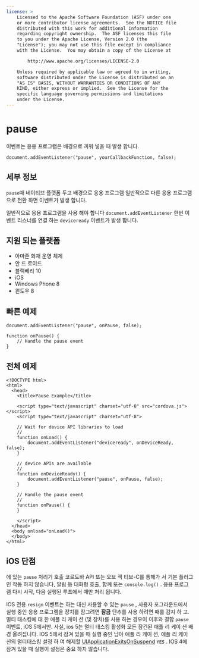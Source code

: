 ```yaml
---
license: >
    Licensed to the Apache Software Foundation (ASF) under one
    or more contributor license agreements.  See the NOTICE file
    distributed with this work for additional information
    regarding copyright ownership.  The ASF licenses this file
    to you under the Apache License, Version 2.0 (the
    "License"); you may not use this file except in compliance
    with the License.  You may obtain a copy of the License at

        http://www.apache.org/licenses/LICENSE-2.0

    Unless required by applicable law or agreed to in writing,
    software distributed under the License is distributed on an
    "AS IS" BASIS, WITHOUT WARRANTIES OR CONDITIONS OF ANY
    KIND, either express or implied.  See the License for the
    specific language governing permissions and limitations
    under the License.
---
```


# pause

이벤트는 응용 프로그램은 배경으로 끼워 넣을 때 발생 합니다.

    document.addEventListener("pause", yourCallbackFunction, false);
    

## 세부 정보

`pause`때 네이티브 플랫폼 두고 배경으로 응용 프로그램 일반적으로 다른 응용 프로그램으로 전환 하면 이벤트가 발생 합니다.

일반적으로 응용 프로그램을 사용 해야 합니다 `document.addEventListener` 한번 이벤트 리스너를 연결 하는 `deviceready` 이벤트가 발생 합니다.

## 지원 되는 플랫폼

*   아마존 화재 운영 체제
*   안 드 로이드
*   블랙베리 10
*   iOS
*   Windows Phone 8
*   윈도우 8

## 빠른 예제

    document.addEventListener("pause", onPause, false);
    
    function onPause() {
        // Handle the pause event
    }
    

## 전체 예제

    <!DOCTYPE html>
    <html>
      <head>
        <title>Pause Example</title>
    
        <script type="text/javascript" charset="utf-8" src="cordova.js"></script>
        <script type="text/javascript" charset="utf-8">
    
        // Wait for device API libraries to load
        //
        function onLoad() {
            document.addEventListener("deviceready", onDeviceReady, false);
        }
    
        // device APIs are available
        //
        function onDeviceReady() {
            document.addEventListener("pause", onPause, false);
        }
    
        // Handle the pause event
        //
        function onPause() {
        }
    
        </script>
      </head>
      <body onload="onLoad()">
      </body>
    </html>
    

## iOS 단점

에 있는 `pause` 처리기 호출 코르도바 API 또는 오브 젝 티브-C를 통해가 서 기본 플러그인 작동 하지 않습니다, 알림 등 대화형 호출, 함께 또는 `console.log()` . 응용 프로그램 다시 시작, 다음 실행된 루프에서 때만 처리 됩니다.

IOS 전용 `resign` 이벤트는 하는 대신 사용할 수 있는 `pause` , 사용자 포그라운드에서 실행 중인 응용 프로그램을 장치를 잠그려면 **잠금** 단추를 사용 하려면 때를 감지 하 고. 멀티 태스킹에 대 한 애플 리 케이 션 (및 장치)를 사용 하는 경우이 이후와 결합 `pause` 이벤트, iOS 5에서만. 사실, ios 5는 멀티 태스킹 활성화 모든 잠긴된 애플 리 케이 션 배경 올려집니다. IOS 5에서 잠겨 있을 때 실행 중인 남아 애플 리 케이 션, 애플 리 케이 션의 멀티태스킹 설정 하 여 해제할 [UIApplicationExitsOnSuspend][1] `YES` . IOS 4에 잠겨 있을 때 실행이 설정은 중요 하지 않습니다.

 [1]: http://developer.apple.com/library/ios/#documentation/general/Reference/InfoPlistKeyReference/Articles/iPhoneOSKeys.html